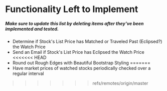 # Functionality Left to Implement
##### Make sure to update this list by deleting items after they've been implemented and tested.

- Determine if Stock's List Price has Matched or Traveled Past (Eclipsed?) the Watch Price
- Send an Email if Stock's List Price has Eclipsed the Watch Price
<<<<<<< HEAD
- Round out Rough Edges with Beautiful Bootstrap Styling
=======
- Have market prices of watched stocks periodically checked over a regular interval
>>>>>>> refs/remotes/origin/master
